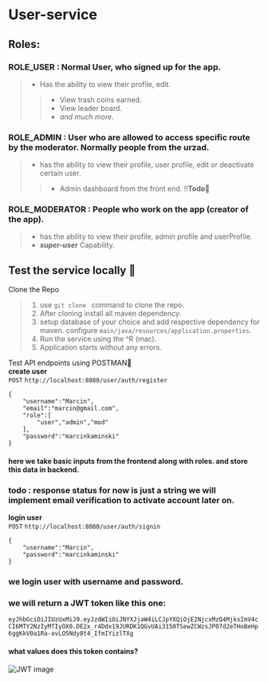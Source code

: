# User-service

## Roles:

### ROLE_USER : Normal User, who signed up for the app.
> * Has the ability to view their profile, edit.
>> * View trash coins earned.
>> * View leader board.
>> * *and much more*.



### ROLE_ADMIN : User who are allowed to access specific route by the moderator. Normally people from the urzad.
> * has the ability to view their profile, user profile, edit or deactivate certain user.
>> * Admin dashboard from the front end. !!**Todo**🤔


### ROLE_MODERATOR : People who work on the app (creator of the app).
> * has the ability to view their profile, admin profile and userProfile.
> * ***super-user*** Capability.

## Test the service locally 📍
Clone the Repo
> 1. use `git clone ` command to clone the repo. <br>
> 2. After cloning install all maven dependency. <br>
> 3. setup database of your choice and add respective dependency for maven. configure `main/java/resources/application.properties`.
> 4. Run the service using the ^R (mac).
> 5. Application starts without any errors.

Test API endpoints using POSTMAN📮 <br>
**create user** <br>
`POST` `http://localhost:8080/user/auth/register` <br>
~~~
{
    "username":"Marcin",
    "email":"marcin@gmail.com",
    "role":[
        "user","admin","mod"
    ],
    "password":"marcinkaminski"
}
~~~
#### here we take basic inputs from the frontend along with roles. and store this data in backend. <br>
### todo : response status for now is just a string we will implement email verification to activate account later on.

**login user** <br>
`POST` `http://localhost:8080/user/auth/signin` <br>
~~~
{
    "username":"Marcin",
    "password":"marcinkaminski"
}
~~~

### we login user with username and password. <br>
### we will return a JWT token like this one: <br> 
`eyJhbGciOiJIUzUxMiJ9.eyJzdWIiOiJNYXJjaW4iLCJpYXQiOjE2NjcxMzQ4MjksImV4cCI6MTY2NzIyMTIyOX0.DE2x_r4Ddx19JURDK1QGvUAi3150TSewZCWzsJP07d2eTHoBeHp6ggKkV0a1Ra-ovLO5Ndy8t4_IfmIYizlTXg` <br>

#### what values does this token contains?

![JWT image](https://ibb.co/PCPWmS7)